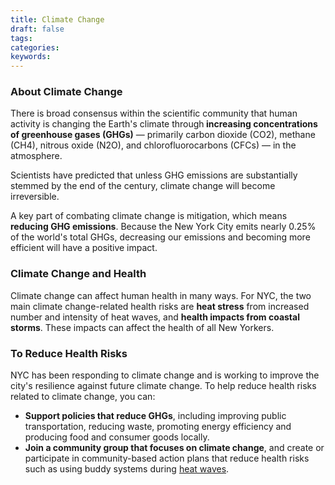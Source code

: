 ```yaml
---
title: Climate Change
draft: false
tags: 
categories: 
keywords: 
---
```

<h3>About Climate Change</h3>
<p>There is broad consensus within the scientific community that human activity is changing the Earth's climate through<strong> increasing concentrations of greenhouse gases (GHGs)</strong> &mdash; primarily carbon dioxide (CO2), methane (CH4), nitrous oxide (N2O), and chlorofluorocarbons (CFCs) &mdash; in the atmosphere.</p>
<p>Scientists have predicted that unless GHG emissions are substantially stemmed by the end of the century, climate change will become irreversible.</p>
<p>A key part of combating climate change is mitigation, which means <strong>reducing GHG emissions</strong>. Because the New York City emits nearly 0.25% of the world's total GHGs, decreasing our emissions and becoming more efficient will have a positive impact.</p>
<h3>Climate Change and Health</h3>
<p>Climate change can affect human health in many ways. For NYC, the two main climate change-related health risks are <strong>heat stress</strong> from increased number and intensity of heat waves, and <strong>health impacts from coastal storms</strong>. These impacts can affect the health of all New Yorkers.&nbsp;</p>
<h3>To Reduce Health Risks</h3>
<p>NYC has been responding to climate change and is working to improve the city's resilience against future climate change. To help reduce health risks related to climate change, you can:</p>
<ul>
<li><strong>Support policies that reduce GHGs</strong>, including improving public transportation, reducing waste, promoting energy efficiency and producing food and consumer goods locally.&nbsp;</li>
<li><strong>Join a community group that focuses on climate change</strong>, and create or participate in community-based action plans that reduce health risks such as using buddy systems during <a title="Extreme heat and your health" href="http://www1.nyc.gov/site/doh/health/emergency-preparedness/emergencies-extreme-weather-heat.page">heat waves</a>.</li>
</ul>
